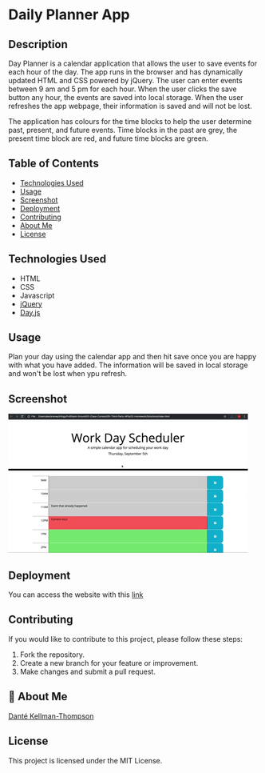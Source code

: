 # Daily Planner App

## Description

Day Planner is a calendar application that allows the user to save events for each hour of the day. The app runs in the browser and has dynamically updated HTML and CSS powered by jQuery. The user can enter events between 9 am and 5 pm for each hour. When the user clicks the save button any hour, the events are saved into local storage. When the user refreshes the app webpage, their information is saved and will not be lost.

The application has colours for the time blocks to help the user determine past, present, and future events. Time blocks in the past are grey, the present time block are red, and future time blocks are green.

## Table of Contents

- [Technologies Used](#technology)
- [Usage](#usage)
- [Screenshot](#screenshot)
- [Deployment](#deployment)
- [Contributing](#contributing)
- [About Me](#aboutme)
- [License](#license)

## Technologies Used

- HTML
- CSS
- Javascript
- [jQuery](https://api.jquery.com/)
- [Day.js](https://day.js.org/en/)

## Usage

Plan your day using the calendar app and then hit save once you are happy with what you have added. The information will be saved in local storage and won't be lost when ypu refresh.

## Screenshot

![Daily Planner GIF.](/assets/images/daily-planner.gif)

## Deployment

You can access the website with this [link](https://dkt15.github.io/daily-planner-app/)

## Contributing

If you would like to contribute to this project, please follow these steps:

1. Fork the repository.
2. Create a new branch for your feature or improvement.
3. Make changes and submit a pull request.

## 🚀 About Me

[Danté Kellman-Thompson](https://github.com/DKT15)

## License

This project is licensed under the MIT License.
